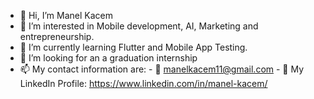 - 👋 Hi, I’m Manel Kacem
- 👀 I’m interested in Mobile development, AI, Marketing and entrepreneurship.
- 🌱 I’m currently learning Flutter and Mobile App Testing.
- 💞️ I’m looking for an a graduation internship 
- 📫 My contact information are:
      - 📩 manelkacem11@gmail.com
      - 🔗 My LinkedIn Profile: https://www.linkedin.com/in/manel-kacem/

<!---
manelk/manelk is a ✨ special ✨ repository because its `README.md` (this file) appears on your GitHub profile.
You can click the Preview link to take a look at your changes.
--->
